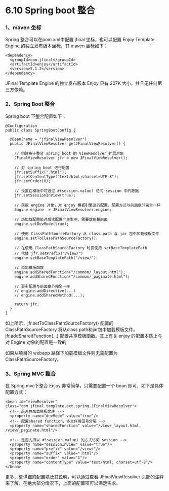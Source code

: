 # 6.10 Spring boot 整合
### 1、maven 坐标
Spring 整合可以在pom.xml中配置 jfinal 坐标，也可以配置 Enjoy Template Engine 的独立发布版本坐标，其 maven 坐标如下：
```
<dependency>
  <groupId>com.jfinal</groupId>
  <artifactId>enjoy</artifactId>
  <version>5.1.2</version>
</dependency>
```
JFinal Template Engine 的独立发布版本 Enjoy 只有 207K 大小，并且无任何第三方依赖。



### 2、Spring Boot 整合
Spring boot 下整合配置如下：
```
@Configuration
public class SpringBootConfig {
 
  @Bean(name = "jfinalViewResolver")
  public JFinalViewResolver getJFinalViewResolver() {
    
    // 创建用于整合 spring boot 的 ViewResolver 扩展对象
    JFinalViewResolver jfr = new JFinalViewResolver();
    
    // 对 spring boot 进行配置
    jfr.setSuffix(".html");
    jfr.setContentType("text/html;charset=UTF-8");
    jfr.setOrder(0);
    
    // 设置在模板中可通过 #(session.value) 访问 session 中的数据
    jfr.setSessionInView(true);
    
    // 获取 engine 对象，对 enjoy 模板引擎进行配置，配置方式与前面章节完全一样
    Engine engine  = JFinalViewResolver.engine;
    
    // 热加载配置能对后续配置产生影响，需要放在最前面
    engine.setDevMode(true);
 
    // 使用 ClassPathSourceFactory 从 class path 与 jar 包中加载模板文件
    engine.setToClassPathSourceFactory();
    
    // 在使用 ClassPathSourceFactory 时要使用 setBaseTemplatePath
    // 代替 jfr.setPrefix("/view/")
    engine.setBaseTemplatePath("/view/");
    
    // 添加模板函数
    engine.addSharedFunction("/common/_layout.html");
    engine.addSharedFunction("/common/_paginate.html");
    
    // 更多配置与前面章节完全一样
    // engine.addDirective(...)
    // engine.addSharedMethod(...);
    
    return jfr;
  }
}
```
如上所示，jfr.setToClassPathSourceFactory() 配置的 ClassPathSourceFactory 将从class path和jar包中加载模板文件。jfr.addSharedFunction(...) 配置共享模板函数。其上有关 enjoy 的配置本质上与对 Engine 对象的配置是一致的

如果从项目的 webapp 路径下加载模板文件则无需配置为 ClassPathSourceFactory。



### 3、Spring MVC 整合
在 Spring mvc下整合 Enjoy 非常简单，只需要配置一个 bean 即可，如下是具体配置方式：
```
<bean id="viewResolver" class="com.jfinal.template.ext.spring.JFinalViewResolver">
  <!-- 是否热加载模板文件 -->
  <property name="devMode" value="true"/>
  <!-- 配置shared function，多文件用逗号分隔 -->
  <property name="sharedFunction" value="/view/_layout.html, /view/_paginate.html"/>
 
  <!-- 是否支持以 #(session.value) 的方式访问 session -->
  <property name="sessionInView" value="true"/>
  <property name="prefix" value="/view/"/>
  <property name="suffix" value=".html"/>
  <property name="order" value="1"/>
  <property name="contentType" value="text/html; charset=utf-8"/>
</bean>
```
更多、更详细的配置项及其说明，可以通过查看 JFinalViewResolver 头部的注释来了解，在绝大部分情况下，上面的配置项可以满足需求。